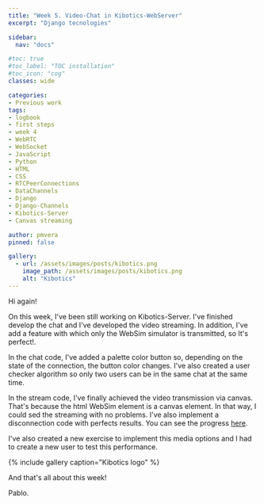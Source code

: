 ```yaml
---
title: "Week 5. Video-Chat in Kibotics-WebServer"
excerpt: "Django tecnologies"

sidebar:
  nav: "docs"

#toc: true
#toc_label: "TOC installation"
#toc_icon: "cog"
classes: wide

categories:
- Previous work
tags:
- logbook
- first steps
- week 4
- WebRTC
- WebSocket
- JavaScript
- Python
- HTML
- CSS
- RTCPeerConnections
- DataChannels
- Django
- Django-Channels
- Kibotics-Server
- Canvas streaming

author: pmvera
pinned: false

gallery:
  - url: /assets/images/posts/kibotics.png
    image_path: /assets/images/posts/kibotics.png
    alt: "Kibotics"
---
```


Hi again!

On this week, I've been still working on Kibotics-Server. I've finished develop the chat and I've developed the
video streaming. In addition, I've add a feature with which  only the WebSim simulator is transmitted, so It's perfect!.

In the chat code, I've added a palette color button so, depending on the state of the connection, the button color changes.
I've also created a user checker algorithm so only two users can be in the same chat at the same time.

In the stream code, I've finally achieved the video transmission via canvas. That's because the html WebSim element is a canvas
element. In that way, I could sed the streaming with no problems. I've also implement a disconnection code with perfects results.
You can see the progress [here](https://www.youtube.com/watch?v=5AFm1MT47_s).

I've also created a new exercise to implement this media options and I had to create a new user to test this performance.

{% include gallery caption="Kibotics logo" %}

And that's all about this week!

Pablo.